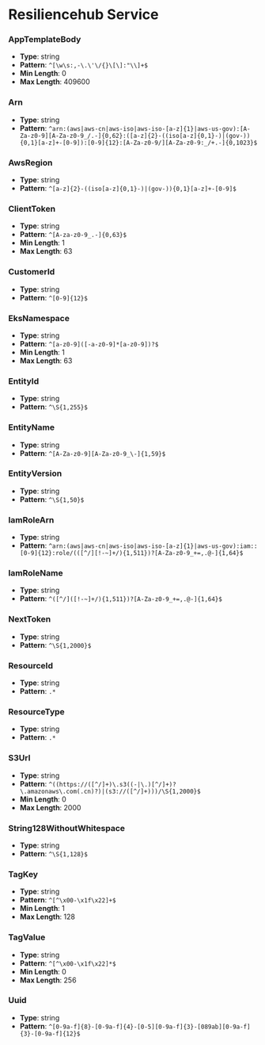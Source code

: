 # Resiliencehub Service

### AppTemplateBody
- **Type**: string
- **Pattern**: `^[\w\s:,-\.\'\/{}\[\]:"\\]+$`
- **Min Length**: 0
- **Max Length**: 409600

### Arn
- **Type**: string
- **Pattern**: `^arn:(aws|aws-cn|aws-iso|aws-iso-[a-z]{1}|aws-us-gov):[A-Za-z0-9][A-Za-z0-9_/.-]{0,62}:([a-z]{2}-((iso[a-z]{0,1}-)|(gov-)){0,1}[a-z]+-[0-9]):[0-9]{12}:[A-Za-z0-9/][A-Za-z0-9:_/+.-]{0,1023}$`

### AwsRegion
- **Type**: string
- **Pattern**: `^[a-z]{2}-((iso[a-z]{0,1}-)|(gov-)){0,1}[a-z]+-[0-9]$`

### ClientToken
- **Type**: string
- **Pattern**: `^[A-za-z0-9_.-]{0,63}$`
- **Min Length**: 1
- **Max Length**: 63

### CustomerId
- **Type**: string
- **Pattern**: `^[0-9]{12}$`

### EksNamespace
- **Type**: string
- **Pattern**: `^[a-z0-9]([-a-z0-9]*[a-z0-9])?$`
- **Min Length**: 1
- **Max Length**: 63

### EntityId
- **Type**: string
- **Pattern**: `^\S{1,255}$`

### EntityName
- **Type**: string
- **Pattern**: `^[A-Za-z0-9][A-Za-z0-9_\-]{1,59}$`

### EntityVersion
- **Type**: string
- **Pattern**: `^\S{1,50}$`

### IamRoleArn
- **Type**: string
- **Pattern**: `^arn:(aws|aws-cn|aws-iso|aws-iso-[a-z]{1}|aws-us-gov):iam::[0-9]{12}:role/(([^/][!-~]+/){1,511})?[A-Za-z0-9_+=,.@-]{1,64}$`

### IamRoleName
- **Type**: string
- **Pattern**: `^([^/]([!-~]+/){1,511})?[A-Za-z0-9_+=,.@-]{1,64}$`

### NextToken
- **Type**: string
- **Pattern**: `^\S{1,2000}$`

### ResourceId
- **Type**: string
- **Pattern**: `.*`

### ResourceType
- **Type**: string
- **Pattern**: `.*`

### S3Url
- **Type**: string
- **Pattern**: `^((https://([^/]+)\.s3((-|\.)[^/]+)?\.amazonaws\.com(.cn)?)|(s3://([^/]+)))/\S{1,2000}$`
- **Min Length**: 0
- **Max Length**: 2000

### String128WithoutWhitespace
- **Type**: string
- **Pattern**: `^\S{1,128}$`

### TagKey
- **Type**: string
- **Pattern**: `^[^\x00-\x1f\x22]+$`
- **Min Length**: 1
- **Max Length**: 128

### TagValue
- **Type**: string
- **Pattern**: `^[^\x00-\x1f\x22]*$`
- **Min Length**: 0
- **Max Length**: 256

### Uuid
- **Type**: string
- **Pattern**: `^[0-9a-f]{8}-[0-9a-f]{4}-[0-5][0-9a-f]{3}-[089ab][0-9a-f]{3}-[0-9a-f]{12}$`

